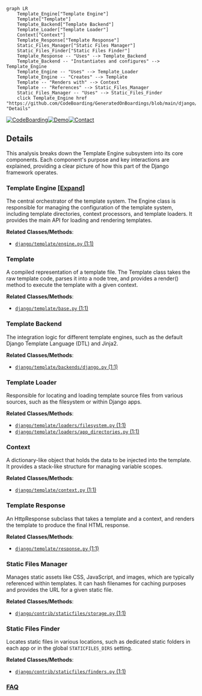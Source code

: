 ```mermaid
graph LR
    Template_Engine["Template Engine"]
    Template["Template"]
    Template_Backend["Template Backend"]
    Template_Loader["Template Loader"]
    Context["Context"]
    Template_Response["Template Response"]
    Static_Files_Manager["Static Files Manager"]
    Static_Files_Finder["Static Files Finder"]
    Template_Response -- "Uses" --> Template_Backend
    Template_Backend -- "Instantiates and configures" --> Template_Engine
    Template_Engine -- "Uses" --> Template_Loader
    Template_Engine -- "Creates" --> Template
    Template -- "Renders with" --> Context
    Template -- "References" --> Static_Files_Manager
    Static_Files_Manager -- "Uses" --> Static_Files_Finder
    click Template_Engine href "https://github.com/CodeBoarding/GeneratedOnBoardings/blob/main/django/Template_Engine.md" "Details"
```

[![CodeBoarding](https://img.shields.io/badge/Generated%20by-CodeBoarding-9cf?style=flat-square)](https://github.com/CodeBoarding/GeneratedOnBoardings)[![Demo](https://img.shields.io/badge/Try%20our-Demo-blue?style=flat-square)](https://www.codeboarding.org/demo)[![Contact](https://img.shields.io/badge/Contact%20us%20-%20contact@codeboarding.org-lightgrey?style=flat-square)](mailto:contact@codeboarding.org)

## Details

This analysis breaks down the Template Engine subsystem into its core components. Each component's purpose and key interactions are explained, providing a clear picture of how this part of the Django framework operates.

### Template Engine [[Expand]](./Template_Engine.md)
The central orchestrator of the template system. The Engine class is responsible for managing the configuration of the template system, including template directories, context processors, and template loaders. It provides the main API for loading and rendering templates.


**Related Classes/Methods**:

- <a href="https://github.com/django/django/blob/main/django/template/engine.py#L1-L1" target="_blank" rel="noopener noreferrer">`django/template/engine.py` (1:1)</a>


### Template
A compiled representation of a template file. The Template class takes the raw template code, parses it into a node tree, and provides a render() method to execute the template with a given context.


**Related Classes/Methods**:

- <a href="https://github.com/django/django/blob/main/django/template/base.py#L1-L1" target="_blank" rel="noopener noreferrer">`django/template/base.py` (1:1)</a>


### Template Backend
The integration logic for different template engines, such as the default Django Template Language (DTL) and Jinja2.


**Related Classes/Methods**:

- <a href="https://github.com/django/django/blob/main/django/template/backends/django.py#L1-L1" target="_blank" rel="noopener noreferrer">`django/template/backends/django.py` (1:1)</a>


### Template Loader
Responsible for locating and loading template source files from various sources, such as the filesystem or within Django apps.


**Related Classes/Methods**:

- <a href="https://github.com/django/django/blob/main/django/template/loaders/filesystem.py#L1-L1" target="_blank" rel="noopener noreferrer">`django/template/loaders/filesystem.py` (1:1)</a>
- <a href="https://github.com/django/django/blob/main/django/template/loaders/app_directories.py#L1-L1" target="_blank" rel="noopener noreferrer">`django/template/loaders/app_directories.py` (1:1)</a>


### Context
A dictionary-like object that holds the data to be injected into the template. It provides a stack-like structure for managing variable scopes.


**Related Classes/Methods**:

- <a href="https://github.com/django/django/blob/main/django/template/context.py#L1-L1" target="_blank" rel="noopener noreferrer">`django/template/context.py` (1:1)</a>


### Template Response
An HttpResponse subclass that takes a template and a context, and renders the template to produce the final HTML response.


**Related Classes/Methods**:

- <a href="https://github.com/django/django/blob/main/django/template/response.py#L1-L1" target="_blank" rel="noopener noreferrer">`django/template/response.py` (1:1)</a>


### Static Files Manager
Manages static assets like CSS, JavaScript, and images, which are typically referenced within templates. It can hash filenames for caching purposes and provides the URL for a given static file.


**Related Classes/Methods**:

- <a href="https://github.com/django/django/blob/main/django/contrib/staticfiles/storage.py#L1-L1" target="_blank" rel="noopener noreferrer">`django/contrib/staticfiles/storage.py` (1:1)</a>


### Static Files Finder
Locates static files in various locations, such as dedicated static folders in each app or in the global `STATICFILES_DIRS` setting.


**Related Classes/Methods**:

- <a href="https://github.com/django/django/blob/main/django/contrib/staticfiles/finders.py#L1-L1" target="_blank" rel="noopener noreferrer">`django/contrib/staticfiles/finders.py` (1:1)</a>




### [FAQ](https://github.com/CodeBoarding/GeneratedOnBoardings/tree/main?tab=readme-ov-file#faq)